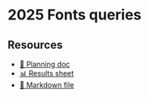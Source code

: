 # 2025 Fonts queries

<!--
  This directory contains all of the 2025 Fonts chapter queries.

  Each query should have a corresponding `metric_name.sql` file.
  Note that readers are linked to this directory, so try to make the SQL file names descriptive for easy browsing.

  Analysts: if helpful, you can use this README to give additional info about the queries.
-->

## Resources

- [📄 Planning doc][~google-doc]
- [📊 Results sheet][~google-sheets]
- [📝 Markdown file][~chapter-markdown]

[~google-doc]: https://docs.google.com/document/d/1jVc0vgmAY_lBxryItRBguXxEq77mvbaQ3UpbTweUoSI/
[~google-sheets]: https://docs.google.com/spreadsheets/d/1otdu4p_CCI70B4FVzw6k02frStsPMrQoFu7jUim_0Bg/edit
[~chapter-markdown]: https://github.com/HTTPArchive/almanac.httparchive.org/tree/main/src/content/en/2025/fonts.md
